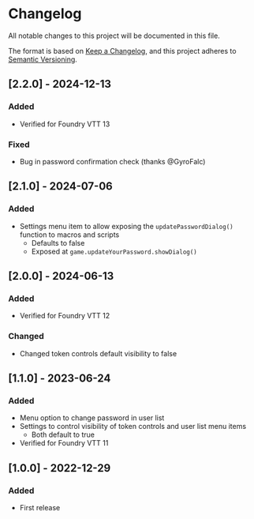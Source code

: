 # Changelog

All notable changes to this project will be documented in this file.

The format is based on [Keep a Changelog](https://keepachangelog.com/en/1.0.0/),
and this project adheres to [Semantic Versioning](https://semver.org/spec/v2.0.0.html).

## [2.2.0] - 2024-12-13

### Added

- Verified for Foundry VTT 13

### Fixed

- Bug in password confirmation check (thanks @GyroFalc)

## [2.1.0] - 2024-07-06

### Added

- Settings menu item to allow exposing the `updatePasswordDialog()` function to macros and scripts
  - Defaults to false
  - Exposed at `game.updateYourPassword.showDialog()`

## [2.0.0] - 2024-06-13

### Added

- Verified for Foundry VTT 12

### Changed

- Changed token controls default visibility to false

## [1.1.0] - 2023-06-24

### Added

- Menu option to change password in user list
- Settings to control visibility of token controls and user list menu items
  - Both default to true
- Verified for Foundry VTT 11

## [1.0.0] - 2022-12-29

### Added

- First release
